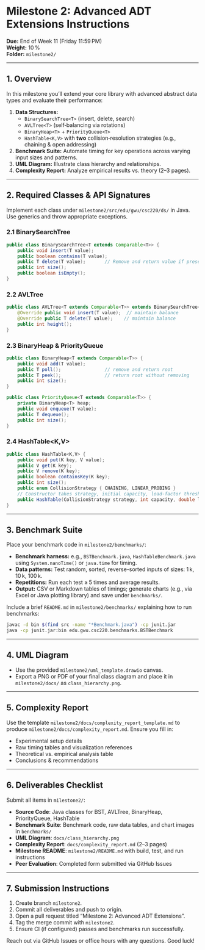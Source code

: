 # Milestone 2: Advanced ADT Extensions Instructions

**Due:** End of Week 11 (Friday 11:59 PM)  
**Weight:** 10 %  
**Folder:** `milestone2/`

---

## 1. Overview
In this milestone you’ll extend your core library with advanced abstract data types and evaluate their performance:

1. **Data Structures:**
   - `BinarySearchTree<T>` (insert, delete, search)
   - `AVLTree<T>` (self‑balancing via rotations)
   - `BinaryHeap<T>` + `PriorityQueue<T>`
   - `HashTable<K,V>` with **two** collision‑resolution strategies (e.g., chaining & open addressing)
2. **Benchmark Suite:** Automate timing for key operations across varying input sizes and patterns.
3. **UML Diagram:** Illustrate class hierarchy and relationships.
4. **Complexity Report:** Analyze empirical results vs. theory (2–3 pages).

---

## 2. Required Classes & API Signatures
Implement each class under `milestone2/src/edu/gwu/csc220/ds/` in Java. Use generics and throw appropriate exceptions.

### 2.1 BinarySearchTree<T>
```java
public class BinarySearchTree<T extends Comparable<T>> {
    public void insert(T value);
    public boolean contains(T value);
    public T delete(T value);       // Remove and return value if present
    public int size();
    public boolean isEmpty();
}
```

### 2.2 AVLTree<T>
```java
public class AVLTree<T extends Comparable<T>> extends BinarySearchTree<T> {
    @Override public void insert(T value);  // maintain balance
    @Override public T delete(T value);    // maintain balance
    public int height();
}
```

### 2.3 BinaryHeap<T> & PriorityQueue<T>
```java
public class BinaryHeap<T extends Comparable<T>> {
    public void add(T value);
    public T poll();                // remove and return root
    public T peek();                // return root without removing
    public int size();
}

public class PriorityQueue<T extends Comparable<T>> {
    private BinaryHeap<T> heap;
    public void enqueue(T value);
    public T dequeue();
    public int size();
}
```

### 2.4 HashTable<K,V>
```java
public class HashTable<K,V> {
    public void put(K key, V value);
    public V get(K key);
    public V remove(K key);
    public boolean containsKey(K key);
    public int size();
    public enum CollisionStrategy { CHAINING, LINEAR_PROBING }
    // Constructor takes strategy, initial capacity, load-factor threshold
    public HashTable(CollisionStrategy strategy, int capacity, double loadFactor);
}
```

---

## 3. Benchmark Suite
Place your benchmark code in `milestone2/benchmarks/`:
- **Benchmark harness:** e.g., `BSTBenchmark.java`, `HashTableBenchmark.java` using `System.nanoTime()` or `java.time` for timing.
- **Data patterns:** Test random, sorted, reverse-sorted inputs of sizes: 1 k, 10 k, 100 k.
- **Repetitions:** Run each test ≥ 5 times and average results.
- **Output:** CSV or Markdown tables of timings; generate charts (e.g., via Excel or Java plotting library) and save under `benchmarks/`.

Include a brief `README.md` in `milestone2/benchmarks/` explaining how to run benchmarks:
```bash
javac -d bin $(find src -name "*Benchmark.java") -cp junit.jar
java -cp junit.jar:bin edu.gwu.csc220.benchmarks.BSTBenchmark
```

---

## 4. UML Diagram
- Use the provided `milestone2/uml_template.drawio` canvas.
- Export a PNG or PDF of your final class diagram and place it in `milestone2/docs/` as `class_hierarchy.png`.

---

## 5. Complexity Report
Use the template `milestone2/docs/complexity_report_template.md` to produce `milestone2/docs/complexity_report.md`.
Ensure you fill in:
- Experimental setup details
- Raw timing tables and visualization references
- Theoretical vs. empirical analysis table
- Conclusions & recommendations

---

## 6. Deliverables Checklist
Submit all items in `milestone2/`:
- **Source Code**: Java classes for BST, AVLTree, BinaryHeap, PriorityQueue, HashTable
- **Benchmark Suite**: Benchmark code, raw data tables, and chart images in `benchmarks/`
- **UML Diagram**: `docs/class_hierarchy.png`
- **Complexity Report**: `docs/complexity_report.md` (2–3 pages)
- **Milestone README**: `milestone2/README.md` with build, test, and run instructions
- **Peer Evaluation**: Completed form submitted via GitHub Issues

---

## 7. Submission Instructions
1. Create branch `milestone2`.
2. Commit all deliverables and push to origin.
3. Open a pull request titled “Milestone 2: Advanced ADT Extensions”.
4. Tag the merge commit with `milestone2`.
5. Ensure CI (if configured) passes and benchmarks run successfully.

Reach out via GitHub Issues or office hours with any questions. Good luck!

